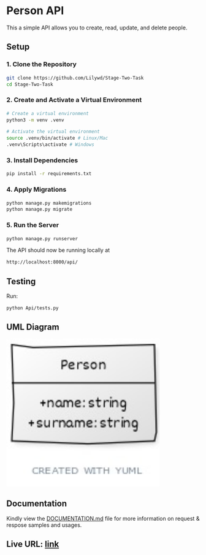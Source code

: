 # Person API

This  a simple API allows you to create, read, update, and delete people.

## Setup

### 1. Clone the Repository

```bash
git clone https://github.com/Lilywd/Stage-Two-Task
cd Stage-Two-Task
```

### 2. Create and Activate a Virtual Environment

```bash
# Create a virtual environment
python3 -m venv .venv
```

```bash
# Activate the virtual environment
source .venv/bin/activate # Linux/Mac
.venv\Scripts\activate # Windows
```

### 3. Install Dependencies

```bash
pip install -r requirements.txt
```

### 4. Apply Migrations

```bash
python manage.py makemigrations
python manage.py migrate
```

### 5. Run the Server

```bash
python manage.py runserver
```

The API should now be running locally at 
```bash
http://localhost:8000/api/
```

<!-- 4. Create a .env file and add the following environment variables:

DB_USERNAME=your_username
DB_PASSWORD=your_password
DB_HOST=your_host
DB_PORT=your_port
DB_DATABASE=your_database -->


## Testing
Run:

```bash
python Api/tests.py
```


## UML Diagram

<img width="400" alt="image" src="uml-diagram.jpg">

## Documentation

Kindly view the [DOCUMENTATION.md](DOCUMENTATION.md) file for more information on request & respose samples and usages.

## Live URL: [link]()